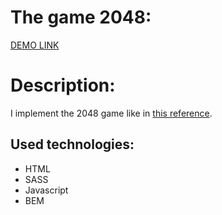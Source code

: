   # The game 2048:
  
   [DEMO LINK](https://vitalii-heiko.github.io/landing_Miami/)

  # Description:

  I implement the 2048 game like in [this reference](https://play2048.co/).
    
## Used technologies:
  * HTML
  * SASS
  * Javascript
  * BEM
  